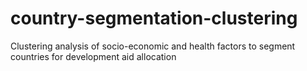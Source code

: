 # country-segmentation-clustering
Clustering analysis of socio-economic and health factors to segment countries for development aid allocation
